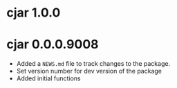 # cjar 1.0.0

# cjar 0.0.0.9008

* Added a `NEWS.md` file to track changes to the package.
* Set version number for dev version of the package
* Added initial functions
